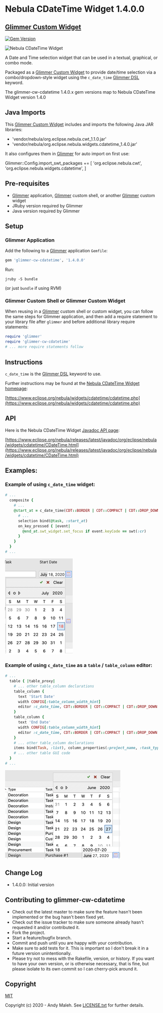 # Nebula CDateTime Widget 1.4.0.0
## [Glimmer Custom Widget](https://github.com/AndyObtiva/glimmer#custom-widget-gem)
[![Gem Version](https://badge.fury.io/rb/glimmer-cw-cdatetime.svg)](http://badge.fury.io/rb/glimmer-cw-cdatetime)

![Nebula CDateTime Widget](https://www.eclipse.org/nebula/widgets/cdatetime/images/CDTSnippet02.png)

A Date and Time selection widget that can be used in a textual, graphical, or combo mode.

Packaged as a [Glimmer Custom Widget](https://github.com/AndyObtiva/glimmer#custom-widget-gem) to provide date/time selection via a combo/dropdown-style widget using the `c_date_time` [Glimmer DSL](https://github.com/AndyObtiva/glimmer#glimmer-dsl-syntax) keyword.

The glimmer-cw-cdatetime 1.4.0.x gem versions map to Nebula CDateTime Widget version 1.4.0

## Java Imports

This [Glimmer Custom Widget](https://github.com/AndyObtiva/glimmer#custom-widget-gem) includes and imports the following Java JAR libraries:
- 'vendor/nebula/org.eclipse.nebula.cwt_1.1.0.jar'
- 'vendor/nebula/org.eclipse.nebula.widgets.cdatetime_1.4.0.jar'

It also configures them in [Glimmer](https://github.com/AndyObtiva/glimmer) for auto import on first use:

Glimmer::Config.import_swt_packages += [
  'org.eclipse.nebula.cwt',
  'org.eclipse.nebula.widgets.cdatetime',
]

## Pre-requisites

- [Glimmer](https://github.com/AndyObtiva/glimmer) application, [Glimmer](https://github.com/AndyObtiva/glimmer) custom shell, or another [Glimmer](https://github.com/AndyObtiva/glimmer) custom widget
- JRuby version required by Glimmer
- Java version required by Glimmer

## Setup

### Glimmer Application

Add the following to a [Glimmer](https://github.com/AndyObtiva/glimmer) application `Gemfile`:

```ruby
gem 'glimmer-cw-cdatetime', '1.4.0.0'
```

Run:

```
jruby -S bundle
```

(or just `bundle` if using RVM)

### Glimmer Custom Shell or Glimmer Custom Widget

When reusing in a [Glimmer](https://github.com/AndyObtiva/glimmer) custom shell or custom widget, you can follow the same steps for Glimmer application, and then add a require statement to your library file after `glimmer` and before additional library require statements:

```ruby
require 'glimmer'
require 'glimmer-cw-cdatetime'
# ... more require statements follow
```

## Instructions

`c_date_time` is the [Glimmer DSL](https://github.com/AndyObtiva/glimmer#glimmer-dsl-syntax) keyword to use.

Further instructions may be found at the [Nebula CDateTime Widget homepage](https://www.eclipse.org/nebula/widgets/cdatetime/cdatetime.php):

[https://www.eclipse.org/nebula/widgets/cdatetime/cdatetime.php](https://www.eclipse.org/nebula/widgets/cdatetime/cdatetime.php)

## API

Here is the Nebula CDateTime Widget [Javadoc API page](https://www.eclipse.org/nebula/releases/latest/javadoc/org/eclipse/nebula/widgets/cdatetime/CDateTime.html):

[https://www.eclipse.org/nebula/releases/latest/javadoc/org/eclipse/nebula/widgets/cdatetime/CDateTime.html](https://www.eclipse.org/nebula/releases/latest/javadoc/org/eclipse/nebula/widgets/cdatetime/CDateTime.html)

## Examples:

### Example of using `c_date_time` widget:

```ruby
# ... 
  composite {
    # ...
    @start_at = c_date_time(CDT::BORDER | CDT::COMPACT | CDT::DROP_DOWN | CDT::DATE_LONG) {
      # ...
      selection bind(@task, :start_at)
      on_key_pressed { |event|
        @end_at.swt_widget.set_focus if event.keyCode == swt(:cr)
      }
    }
  }
# ...
```

![Nebula CDateTime Example](glimmer-cw-cdatetime-example.png)

### Example of using `c_date_time` as a `table` / `table_column` editor:

```ruby
# ...
  table { |table_proxy|
    # ... other table_column declarations
    table_column {
      text 'Start Date'
      width CONFIG[:table_column_width_hint]
      editor :c_date_time, CDT::BORDER | CDT::COMPACT | CDT::DROP_DOWN | CDT::DATE_LONG, property: :start_at
    }
    table_column {
      text 'End Date'
      width CONFIG[:table_column_width_hint]
      editor :c_date_time, CDT::BORDER | CDT::COMPACT | CDT::DROP_DOWN | CDT::DATE_LONG, property: :end_at
    }
    # ... other table_column declarations
    items bind(Task, :list), column_properties(:project_name, :task_type, :name, :start_date, :end_date, :duration, :priority)
    # ... other table GUI code
  }
# ...
```

![Nebula CDateTime Example](glimmer-cw-cdatetime-example-table-editor.png)

## Change Log

- 1.4.0.0: Initial version

## Contributing to glimmer-cw-cdatetime
 
- Check out the latest master to make sure the feature hasn't been implemented or the bug hasn't been fixed yet.
- Check out the issue tracker to make sure someone already hasn't requested it and/or contributed it.
- Fork the project.
- Start a feature/bugfix branch.
- Commit and push until you are happy with your contribution.
- Make sure to add tests for it. This is important so I don't break it in a future version unintentionally.
- Please try not to mess with the Rakefile, version, or history. If you want to have your own version, or is otherwise necessary, that is fine, but please isolate to its own commit so I can cherry-pick around it.

## Copyright

[MIT](https://opensource.org/licenses/MIT)

Copyright (c) 2020 - Andy Maleh. See [LICENSE.txt](LICENSE.txt) for further details.
